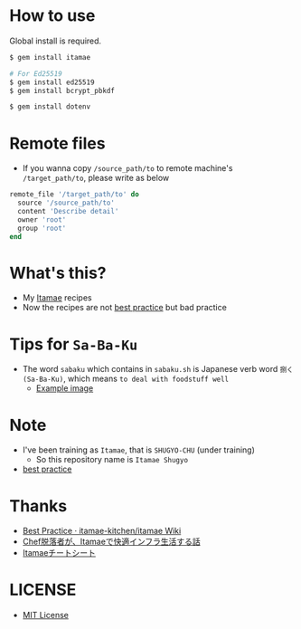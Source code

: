 # How to use
Global install is required.

```bash
$ gem install itamae

# For Ed25519
$ gem install ed25519
$ gem install bcrypt_pbkdf

$ gem install dotenv
```

# Remote files
- If you wanna copy `/source_path/to` to remote machine's `/target_path/to`, please write as below

```ruby
remote_file '/target_path/to' do
  source '/source_path/to'
  content 'Describe detail'
  owner 'root'
  group 'root'
end
```

# What's this?
- My [Itamae](http://itamae.kitchen/) recipes
- Now the recipes are not [best practice](https://github.com/itamae-kitchen/itamae/wiki/Best-Practice) but bad practice

# Tips for `Sa-Ba-Ku`
- The word `sabaku` which contains in `sabaku.sh` is Japanese verb word `捌く(Sa-Ba-Ku)`, which means `to deal with foodstuff well`
    - [Example image](http://livedoor.blogimg.jp/maamee123/imgs/b/f/bf9923eb.jpg)

# Note
- I've been training as `Itamae`, that is `SHUGYO-CHU` (under training)
    - So this repository name is `Itamae Shugyo`
- [best practice](https://github.com/itamae-kitchen/itamae/wiki/Best-Practice)

# Thanks
- [Best Practice · itamae-kitchen/itamae Wiki](https://github.com/itamae-kitchen/itamae/wiki/Best-Practice)
- [Chef脱落者が、Itamaeで快適インフラ生活する話](http://qiita.com/zaru/items/8ae6182e544aac6f6d79)
- [Itamaeチートシート](http://qiita.com/fukuiretu/items/170aa956731f2ffb5715)

# LICENSE
- [MIT License](/LICENSE)
